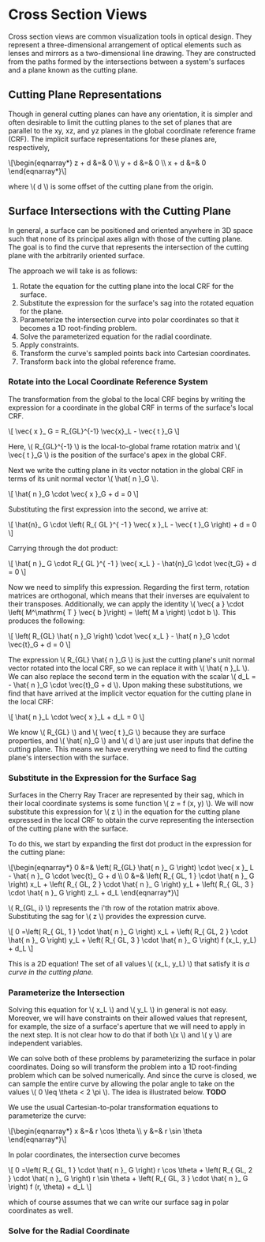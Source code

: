 # Cross Section Views

Cross section views are common visualization tools in optical design. They represent a three-dimensional arrangement of optical elements such as lenses and mirrors as a two-dimensional line drawing. They are constructed from the paths formed by the intersections between a system's surfaces and a plane known as the cutting plane.

## Cutting Plane Representations

Though in general cutting planes can have any orientation, it is simpler and often desirable to limit the cutting planes to the set of planes that are parallel to the xy, xz, and yz planes in the global coordinate reference frame (CRF). The implicit surface representations for these planes are, respectively,

\\[\begin{eqnarray*}
    z + d &=& 0 \\\\
    y + d &=& 0 \\\\
    x + d &=& 0 
\end{eqnarray*}\\]

where \\( d \\) is some offset of the cutting plane from the origin.

## Surface Intersections with the Cutting Plane

In general, a surface can be positioned and oriented anywhere in 3D space such that none of its principal axes align with those of the cutting plane. The goal is to find the curve that represents the intersection of the cutting plane with the arbitrarily oriented surface.

The approach we will take is as follows:

1. Rotate the equation for the cutting plane into the local CRF for the surface.
2. Substitute the expression for the surface's sag into the rotated equation for the plane.
3. Parameterize the intersection curve into polar coordinates so that it becomes a 1D root-finding problem.
4. Solve the parameterized equation for the radial coordinate.
5. Apply constraints.
6. Transform the curve's sampled points back into Cartesian coordinates.
7. Transform back into the global reference frame.

### Rotate into the Local Coordinate Reference System

The transformation from the global to the local CRF begins by writing the expression for a coordinate in the global CRF in terms of the surface's local CRF.

\\[
    \vec{ x }_ G = R_{GL}^{-1} \vec{x}_L - \vec{ t }_G
\\]

Here, \\( R_{GL}^{-1} \\) is the local-to-global frame rotation matrix and \\( \vec{ t }_G \\) is the position of the surface's apex in the global CRF.


Next we write the cutting plane in its vector notation in the global CRF in terms of its unit normal vector \\( \hat{ n }_G \\).

\\[
    \hat{ n }_G \cdot \vec{ x }_G + d = 0
\\]

Substituting the first expression into the second, we arrive at:

\\[
    \hat{n}_ G \cdot \left( R_{ GL }^{ -1 } \vec{ x }_L - \vec{ t }_G \right) + d = 0
\\]

Carrying through the dot product:

\\[
    \hat{ n }_ G \cdot R_{ GL }^{ -1 } \vec{ x_L } - \hat{n}_G \cdot \vec{t_G} + d = 0
\\]

Now we need to simplify this expression. Regarding the first term, rotation matrices are orthogonal, which means that their inverses are equivalent to their transposes. Additionally, we can apply the identity \\( \vec{ a } \cdot \left( M^\mathrm{ T } \vec{ b }\right) = \left( M a \right) \cdot b \\). This produces the following:

\\[
    \left( R_{GL} \hat{ n }_G \right) \cdot \vec{ x_L } - \hat{ n }_G \cdot \vec{t}_G + d = 0
\\]

The expression \\( R_{GL} \hat{ n }_G \\) is just the cutting plane's unit normal vector rotated into the local CRF, so we can replace it with \\( \hat{ n }_L \\). We can also replace the second term in the equation with the scalar \\( d_L = - \hat{ n }_G \cdot \vec{t}_G + d \\). Upon making these substitutions, we find that have arrived at the implicit vector equation for the cutting plane in the local CRF:

\\[
    \hat{ n }_L \cdot \vec{ x }_L + d_L = 0
\\]

We know \\( R_{GL} \\) and \\( \vec{ t }_G \\) because they are surface properties, and \\( \hat{ n}_G \\) and \\( d \\) are just user inputs that define the cutting plane. This means we have everything we need to find the cutting plane's intersection with the surface.

### Substitute in the Expression for the Surface Sag

Surfaces in the Cherry Ray Tracer are represented by their sag, which in their local coordinate systems is some function \\( z = f (x, y) \\). We will now substitute this expression for \\( z \\) in the equation for the cutting plane expressed in the local CRF to obtain the curve representing the intersection of the cutting plane with the surface.

To do this, we start by expanding the first dot product in the expression for the cutting plane:

\\[\begin{eqnarray*}
    0 &=& \left( R_{GL} \hat{ n }_ G \right) \cdot \vec{ x }_ L - \hat{ n }_ G \cdot \vec{t}_ G + d \\\\
    0 &=& \left( R_{ GL, 1 } \cdot \hat{ n }_ G \right) x_L + \left( R_{ GL, 2 } \cdot \hat{ n }_ G \right) y_L + \left( R_{ GL, 3 } \cdot \hat{ n }_ G \right) z_L + d_L
\end{eqnarray*}\\]

\\( R_{GL, i} \\) represents the i'th row of the rotation matrix above. Substituting the sag for \\( z \\) provides the expression curve.

\\[
    0 =\left( R_{ GL, 1 } \cdot \hat{ n }_ G \right) x_L + \left( R_{ GL, 2 } \cdot \hat{ n }_ G \right) y_L + \left( R_{ GL, 3 } \cdot \hat{ n }_ G \right) f (x_L, y_L) + d_L
\\]

This is a 2D equation! The set of all values \\( (x_L, y_L) \\) that satisfy it is *a curve in the cutting plane.*

### Parameterize the Intersection

Solving this equation for \\( x_L \\) and \\( y_L \\) in general is not easy. Moreover, we will have constraints on their allowed values that represent, for example, the size of a surface's aperture that we will need to apply in the next step. It is not clear how to do that if both \\(x \\) and \\( y \\) are independent variables. 

We can solve both of these problems by parameterizing the surface in polar coordinates. Doing so will transform the problem into a 1D root-finding problem which can be solved numerically. And since the curve is closed, we can sample the entire curve by allowing the polar angle to take on the values \\( 0 \leq \theta < 2 \pi \\). The idea is illustrated below. **TODO**

We use the usual Cartesian-to-polar transformation equations to parameterize the curve:

\\[\begin{eqnarray*}
    x &=& r \cos \theta \\\\
    y &=& r \sin \theta 
\end{eqnarray*}\\]

In polar coordinates, the intersection curve becomes

\\[
    0 =\left( R_{ GL, 1 } \cdot \hat{ n }_ G \right) r \cos \theta + \left( R_{ GL, 2 } \cdot \hat{ n }_ G \right) r \sin \theta + \left( R_{ GL, 3 } \cdot \hat{ n }_ G \right) f (r, \theta) + d_L
\\]

which of course assumes that we can write our surface sag in polar coordinates as well.

### Solve for the Radial Coordinate